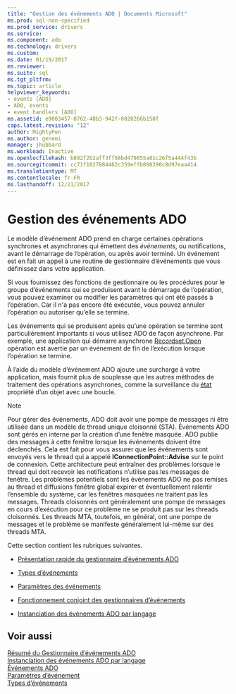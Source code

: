 ```yaml
---
title: "Gestion des événements ADO | Documents Microsoft"
ms.prod: sql-non-specified
ms.prod_service: drivers
ms.service: 
ms.component: ado
ms.technology: drivers
ms.custom: 
ms.date: 01/19/2017
ms.reviewer: 
ms.suite: sql
ms.tgt_pltfrm: 
ms.topic: article
helpviewer_keywords:
- events [ADO]
- ADO, events
- event handlers [ADO]
ms.assetid: e9003457-0762-48b3-942f-0820266b158f
caps.latest.revision: "12"
author: MightyPen
ms.author: genemi
manager: jhubbard
ms.workload: Inactive
ms.openlocfilehash: b892f2b2aff3ff68bd470855a81c26f5a444f43b
ms.sourcegitcommit: cc71f1027884462c359effb898390c8d97eaa414
ms.translationtype: MT
ms.contentlocale: fr-FR
ms.lasthandoff: 12/21/2017
---
```

# <a name="handling-ado-events"></a>Gestion des événements ADO
Le modèle d’événement ADO prend en charge certaines opérations synchrones et asynchrones qui émettent des *événements*, ou notifications, avant le démarrage de l’opération, ou après avoir terminé. Un événement est en fait un appel à une routine de gestionnaire d’événements que vous définissez dans votre application.  
  
 Si vous fournissez des fonctions de gestionnaire ou les procédures pour le groupe d’événements qui se produisent avant le démarrage de l’opération, vous pouvez examiner ou modifier les paramètres qui ont été passés à l’opération. Car il n'a pas encore été exécutée, vous pouvez annuler l’opération ou autoriser qu’elle se termine.  
  
 Les événements qui se produisent après qu’une opération se termine sont particulièrement importants si vous utilisez ADO de façon asynchrone. Par exemple, une application qui démarre asynchrone [Recordset.Open](../../../ado/reference/ado-api/open-method-ado-recordset.md) opération est avertie par un événement de fin de l’exécution lorsque l’opération se termine.  
  
 À l’aide du modèle d’événement ADO ajoute une surcharge à votre application, mais fournit plus de souplesse que les autres méthodes de traitement des opérations asynchrones, comme la surveillance du [état](../../../ado/reference/ado-api/state-property-ado.md) propriété d’un objet avec une boucle.  
  
> [!NOTE]
>  Pour gérer des événements, ADO doit avoir une pompe de messages ni être utilisée dans un modèle de thread unique cloisonné (STA). Événements ADO sont gérés en interne par la création d’une fenêtre masquée. ADO publie des messages à cette fenêtre lorsque les événements doivent être déclenchés. Cela est fait pour vous assurer que les événements sont envoyés vers le thread qui a appelé **IConnectionPoint::Advise** sur le point de connexion. Cette architecture peut entraîner des problèmes lorsque le thread qui doit recevoir les notifications n’utilise pas les messages de fenêtre. Les problèmes potentiels sont les événements ADO ne pas remises au thread et diffusions fenêtre global expirer et éventuellement ralentir l’ensemble du système, car les fenêtres masquées ne traitent pas les messages. Threads cloisonnés ont généralement une pompe de messages en cours d’exécution pour ce problème ne se produit pas sur les threads cloisonnés. Les threads MTA, toutefois, en général, ont une pompe de messages et le problème se manifeste généralement lui-même sur des threads MTA.  
  
 Cette section contient les rubriques suivantes.  
  
-   [Présentation rapide du gestionnaire d’événements ADO](../../../ado/guide/data/ado-event-handler-summary.md)  
  
-   [Types d’événements](../../../ado/guide/data/types-of-events.md)  
  
-   [Paramètres des événements](../../../ado/guide/data/event-parameters.md)  
  
-   [Fonctionnement conjoint des gestionnaires d’événements](../../../ado/guide/data/how-event-handlers-work-together.md)  
  
-   [Instanciation des événements ADO par langage](../../../ado/guide/data/ado-event-instantiation-by-language.md)  
  
## <a name="see-also"></a>Voir aussi  
 [Résumé du Gestionnaire d’événements ADO](../../../ado/guide/data/ado-event-handler-summary.md)   
 [Instanciation des événements ADO par langage](../../../ado/guide/data/ado-event-instantiation-by-language.md)   
 [Événements ADO](../../../ado/reference/ado-api/ado-events.md)   
 [Paramètres d’événement](../../../ado/guide/data/event-parameters.md)   
 [Types d’événements](../../../ado/guide/data/types-of-events.md)
